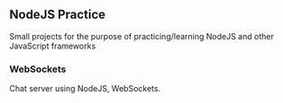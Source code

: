 ## NodeJS Practice
Small projects for the purpose of practicing/learning NodeJS and other JavaScript frameworks

### WebSockets
Chat server using NodeJS, WebSockets.
